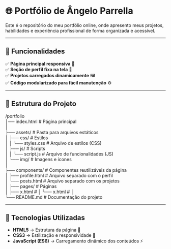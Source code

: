 # 🌐 Portfólio de Ângelo Parrella  

Este é o repositório do meu portfólio online, onde apresento meus projetos, habilidades e experiência profissional de forma organizada e acessível.

---

## 🚀 Funcionalidades  

✅ **Página principal responsiva** 📱  
✅ **Seção de perfil fixa na tela** 🔗  
✅ **Projetos carregados dinamicamente** 🖼️  
✅ **Código modularizado para fácil manutenção** ⚙️  

---

## 📁 Estrutura do Projeto  

/portfolio  
│── index.html           # Página principal  
│  
├── assets/              # Pasta para arquivos estáticos  
│   ├── css/             # Estilos  
│   │   └── styles.css   # Arquivo de estilos (CSS)  
│   ├── js/              # Scripts  
│   │   └── script.js    # Arquivo de funcionalidades (JS)  
│   └── img/             # Imagens e ícones  
│  
├── components/          # Componentes reutilizáveis da página  
│   ├── profile.html     # Arquivo separado com o perfil  
│   └── posts.html       # Arquivo separado com os projetos  
│
├── pages/               # Páginas  
│   ├── x.html           #
│   └── x.html           #
│  
└── README.md            # Documentação do projeto  

---

## 🔧 Tecnologias Utilizadas  

- **HTML5** → Estrutura da página 📄  
- **CSS3** → Estilização e responsividade 🎨  
- **JavaScript (ES6)** → Carregamento dinâmico dos conteúdos ⚡
